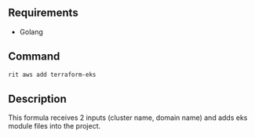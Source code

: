 <!-- markdownlint-disable-file MD041 -->

## Requirements

- Golang

## Command

```bash
rit aws add terraform-eks
```

## Description

This formula receives 2 inputs (cluster name, domain name)
and adds eks module files into the project.
